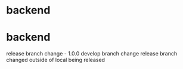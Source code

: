 # backend
# backend

release branch change - 1.0.0
develop branch change
release branch changed outside of local being released
